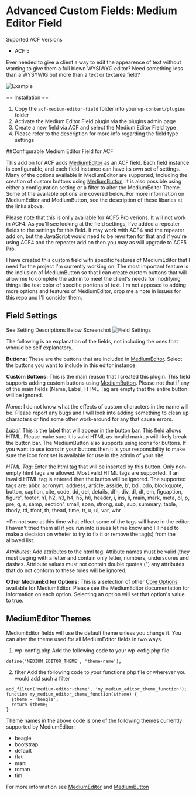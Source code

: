 # Advanced Custom Fields: Medium Editor Field

Suported ACF Versions
* ACF 5

Ever needed to give a client a way to edit the appearence of text without wanting to give them a full blown
WYSIWYG editor? Need something less than a WYSYWIG but more than a text or textarea field?

![Example](https://github.com/Hube2/acf-medium-editor-field/blob/master/assets/screenshots/example.png)

== Installation ==

1. Copy the `acf-medium-editor-field` folder into your `wp-content/plugins` folder
2. Activate the Medium Editor Field plugin via the plugins admin page
3. Create a new field via ACF and select the Medium Editor Field type
4. Please refer to the description for more info regarding the field type settings

##Configurable Medium Editor Field for ACF

This add on for ACF adds [MediumEditor](https://github.com/yabwe/medium-editor) as an ACF field. Each field
instance is configurable, and each field instance can have its own set of settings. Many of the options 
available in MediumEditor are supported, including the creation of custom buttons using [MediumButton](https://github.com/arcs-/MediumButton). It is also possible using either a configuration
setting or a filter to alter the MediumEditor Theme. Some of the available options are covered below.
For more information on MediumEditor and MediumButton, see the description of these libaries at the links above.

Please note that this is onlly available for ACF5 Pro verions. It will not work in ACF4. As you'll see looking at
the field settings, I've added a repeater fields to the settings for this field. It may work with ACF4 and the
repeater add on, but the JavaScript would need to be rewritten for that and if you're using ACF4 and the
repeater add on then you may as will upgrade to ACF5 Pro.

I have created this custom field with specific features of MediumEditor that I need for the project I'm
currently working on. The most important feature is the inclusion of MediumButton so that I can create
custom buttons that will allow me to complete the admin to meet the client's needs for modifying things
like text color of specific portions of text. I'm not apposed to adding more options and features of 
MediumEditor, drop me a note in issues for this
repo and I'll consider them.


## Field Settings
See Setting Descriptions Below Screenshot
![Field Settings](https://github.com/Hube2/acf-medium-editor-field/blob/master/assets/screenshots/field-settings.png)

The following is an explanation of the fields, not including the ones that whould be self explanatory.

**Buttons:** These are the buttons that are included in [MediumEditor](https://github.com/yabwe/medium-editor#buttons).
Select the buttons you want to include in this editor instance.

**Custom Buttons:** This is the main reason that I created this plugin. This field supports adding custom buttons
using [MediumButton](https://github.com/arcs-/MediumButton#html-buttons). Please not that if any of the main fields
(Name, Label, HTML Tag are empty that the entire button will be ignored.

*Name*: I do not know what the effects of custom characters in the name will be. Please report any bugs and I will
look into adding something to clean up characters or find some other work-around for any that cause errors.

*Label*: This is the label that will appear in the button bar. This field allows HTML. Please make sure it is valid
HTML as invalid markup will likely break the button bar. The MediumButton also supports using icons for buttons.
If you want to use icons in your buttons then it is your responsibility to make sure the icon font set is
available for use in the admin of your site.

*HTML Tag*: Enter the html tag that will be inserted by this button. Only non-empty html tags are allowed.
Most valid HTML tags are supported. If an invalid HTML tag is entered then the button will be ignored.
The supported tags are: abbr, acronym, address, article, asside, b',
bdi, bdo, blockquote, button, caption, cite, code, dd, del, details, dfn, div, dl, dt, em, figcaption, figure',
footer, h1, h2, h3, h4, h5, h6, header, i, ins, li, main, mark, meta, ol, p, pre, q, s, samp, section',
small, span, strong, sub, sup, summary, table, tbody, td, tfoot, th, thead, time, tr, u, ul, var, wbr

*I'm not sure at this time what effect some of the tags will have in the editor. I haven't tried them all
if you run into issues let me know and I'll need to make a decision on wheter to try to fix it or remove
the tag(s) from the allowed list.

*Attributes*: Add attributes to the html tag. Attibute names must be valid (they must beging with a letter and
contain only letter, numbers, underscores and dashes. Attribute values must not contain double quotes (")
any attributes that do not conform to these rules will be ignored.

**Other MediumEditor Options:** This is a selection of other
[Core Options](https://github.com/yabwe/medium-editor#core-options) available for MediumEditor. Please see
the MediumEditor documentation for information on each option. Selecting an option will set that option's
value to true.

## MediumEditor Themes
MediumEditor fields will use the default theme unless you change it. You can alter the theme used for all 
MediumEditor fields in two ways.

1) wp-config.php
Add the following code to your wp-cofig.php file
```
define('MEDIUM_EDITOR_THEME', 'theme-name');
```

2) filter
Add the following code to your functions.php file or wherever you would add such a filter
```
add_filter('medium-editor-theme', 'my_medium_editor_theme_function');
function my_medium_editor_theme_function($theme) {
  $theme = 'beagle';
  return $theme;
}
```

Theme names in the above code is one of the following themes currently supported by MediumEditor:
* beagle
* bootstrap
* default
* flat
* mani
* roman
* tim

For more information see [MediumEditor](https://github.com/yabwe/medium-editor#mediumeditor) and
[MediumButton](https://github.com/arcs-/MediumButton#mediumbutton)

